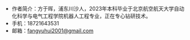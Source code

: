 * 作者简介：方于晖，浦东川沙人，2023年本科毕业于北京航空航天大学自动化科学与电气工程学院机器人工程专业，正在专心钻研技术。
* 手机：18721643531
* 邮箱：fangyuhui2001@gmail.com